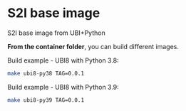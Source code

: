 # S2I base image

S2I base image from UBI+Python

**From the container folder**, you can build different images.

Build example - UBI8 with Python 3.8:

```bash
make ubi8-py38 TAG=0.0.1
```

Build example - UBI8 with Python 3.9:

```bash
make ubi8-py39 TAG=0.0.1
```
